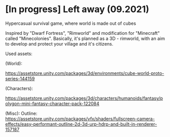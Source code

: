 # [In progress] Left away (09.2021)
Hypercasual survival game, where world is made out of cubes

Inspired by "Dwarf Fortress", "Rimworld" and modification for "Minecraft" called "Minecolonies".
Basically, it's planned as a 3D - rimworld, with an aim to develop and protect your village and it's citizens.

Used assets:

(World): 

https://assetstore.unity.com/packages/3d/environments/cube-world-proto-series-144159


(Characters):

https://assetstore.unity.com/packages/3d/characters/humanoids/fantasy/polygon-mini-fantasy-character-pack-122084


(Misc):
Outline: https://assetstore.unity.com/packages/vfx/shaders/fullscreen-camera-effects/easy-performant-outline-2d-3d-urp-hdrp-and-built-in-renderer-157187
